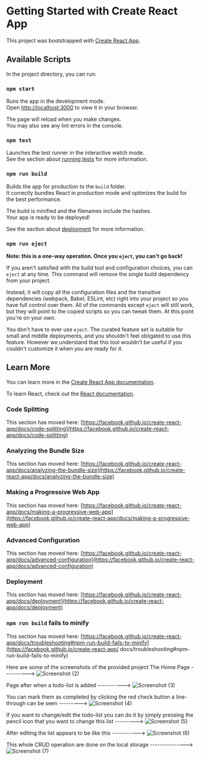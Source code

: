 # Getting Started with Create React App

This project was bootstrapped with [Create React App](https://github.com/facebook/create-react-app).

## Available Scripts

In the project directory, you can run:

### `npm start`

Runs the app in the development mode.\
Open [http://localhost:3000](http://localhost:3000) to view it in your browser.

The page will reload when you make changes.\
You may also see any lint errors in the console.

### `npm test`

Launches the test runner in the interactive watch mode.\
See the section about [running tests](https://facebook.github.io/create-react-app/docs/running-tests) for more information.

### `npm run build`

Builds the app for production to the `build` folder.\
It correctly bundles React in production mode and optimizes the build for the best performance.

The build is minified and the filenames include the hashes.\
Your app is ready to be deployed!

See the section about [deployment](https://facebook.github.io/create-react-app/docs/deployment) for more information.

### `npm run eject`

**Note: this is a one-way operation. Once you `eject`, you can't go back!**

If you aren't satisfied with the build tool and configuration choices, you can `eject` at any time. This command will remove the single build dependency from your project.

Instead, it will copy all the configuration files and the transitive dependencies (webpack, Babel, ESLint, etc) right into your project so you have full control over them. All of the commands except `eject` will still work, but they will point to the copied scripts so you can tweak them. At this point you're on your own.

You don't have to ever use `eject`. The curated feature set is suitable for small and middle deployments, and you shouldn't feel obligated to use this feature. However we understand that this tool wouldn't be useful if you couldn't customize it when you are ready for it.

## Learn More

You can learn more in the [Create React App documentation](https://facebook.github.io/create-react-app/docs/getting-started).

To learn React, check out the [React documentation](https://reactjs.org/).

### Code Splitting

This section has moved here: [https://facebook.github.io/create-react-app/docs/code-splitting](https://facebook.github.io/create-react-app/docs/code-splitting)

### Analyzing the Bundle Size

This section has moved here: [https://facebook.github.io/create-react-app/docs/analyzing-the-bundle-size](https://facebook.github.io/create-react-app/docs/analyzing-the-bundle-size)

### Making a Progressive Web App

This section has moved here: [https://facebook.github.io/create-react-app/docs/making-a-progressive-web-app](https://facebook.github.io/create-react-app/docs/making-a-progressive-web-app)

### Advanced Configuration

This section has moved here: [https://facebook.github.io/create-react-app/docs/advanced-configuration](https://facebook.github.io/create-react-app/docs/advanced-configuration)

### Deployment

This section has moved here: [https://facebook.github.io/create-react-app/docs/deployment](https://facebook.github.io/create-react-app/docs/deployment)

### `npm run build` fails to minify

This section has moved here: [https://facebook.github.io/create-react-app/docs/troubleshooting#npm-run-build-fails-to-minify](https://facebook.github.io/create-react-app/
docs/troubleshooting#npm-run-build-fails-to-minify)

Here are some of the screenshots of the provided project
The Home Page ---------->
![Screenshot (2)](https://github.com/user-attachments/assets/553b5d4d-34d2-4c9b-b006-f9649a9548c1)

Page after when a todo-list is added ----------->
![Screenshot (3)](https://github.com/user-attachments/assets/93b39278-8a27-4ae3-8f9f-bc2c9a6abe4d)

You can mark them as completed by clicking the red check button a line-through can be seen --------->
![Screenshot (4)](https://github.com/user-attachments/assets/ef7845f5-1a09-4847-86b3-95916714b941)

If you want to change/edit the todo-list you can do it by simply pressing the pencil icon that you want to change this list --------->
![Screenshot (5)](https://github.com/user-attachments/assets/02e8892f-bb98-4fdf-9f95-c733614b5898)

After editing the list appears to be like this ----------->
![Screenshot (6)](https://github.com/user-attachments/assets/a5886d88-3d8e-4723-8c17-04d70bc7bfa8)

This whole CRUD operation are done on the local storage --------------->
![Screenshot (7)](https://github.com/user-attachments/assets/33f05a33-c77d-4abf-9c17-09461fb9d5a4)
